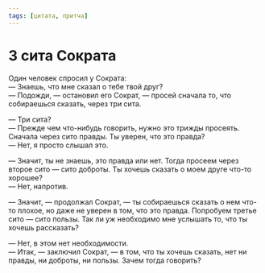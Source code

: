 ```yaml
---
tags: [цитата, притча]
---
```

# 3 сита Сократа

Один человек спросил у Сократа:  
— Знаешь, что мне сказал о тебе твой друг?  
— Подожди, — остановил его Сократ, — просей сначала то, что собираешься сказать, через три сита.  
  
— Три сита?  
— Прежде чем что-нибудь говорить, нужно это трижды просеять. Сначала через сито правды. Ты уверен, что это правда?  
— Нет, я просто слышал это.  
  
— Значит, ты не знаешь, это правда или нет. Тогда просеем через второе сито — сито доброты. Ты хочешь сказать о моем друге что-то хорошее?  
— Нет, напротив.  
  
— Значит, — продолжал Сократ, — ты собираешься сказать о нем что-то плохое, но даже не уверен в том, что это правда. Попробуем третье сито — сито пользы. Так ли уж необходимо мне услышать то, что ты хочешь рассказать?  
  
— Нет, в этом нет необходимости.  
— Итак, — заключил Сократ, — в том, что ты хочешь сказать, нет ни правды, ни доброты, ни пользы. Зачем тогда говорить?